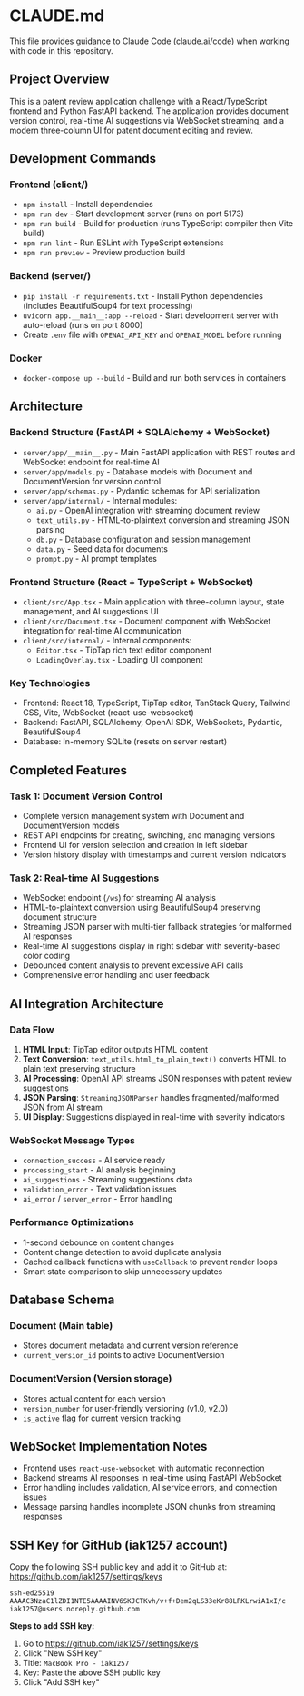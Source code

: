 # CLAUDE.md

This file provides guidance to Claude Code (claude.ai/code) when working with code in this repository.

## Project Overview

This is a patent review application challenge with a React/TypeScript frontend and Python FastAPI backend. The application provides document version control, real-time AI suggestions via WebSocket streaming, and a modern three-column UI for patent document editing and review.

## Development Commands

### Frontend (client/)
- `npm install` - Install dependencies
- `npm run dev` - Start development server (runs on port 5173)
- `npm run build` - Build for production (runs TypeScript compiler then Vite build)
- `npm run lint` - Run ESLint with TypeScript extensions
- `npm run preview` - Preview production build

### Backend (server/)
- `pip install -r requirements.txt` - Install Python dependencies (includes BeautifulSoup4 for text processing)
- `uvicorn app.__main__:app --reload` - Start development server with auto-reload (runs on port 8000)
- Create `.env` file with `OPENAI_API_KEY` and `OPENAI_MODEL` before running

### Docker
- `docker-compose up --build` - Build and run both services in containers

## Architecture

### Backend Structure (FastAPI + SQLAlchemy + WebSocket)
- `server/app/__main__.py` - Main FastAPI application with REST routes and WebSocket endpoint for real-time AI
- `server/app/models.py` - Database models with Document and DocumentVersion for version control
- `server/app/schemas.py` - Pydantic schemas for API serialization
- `server/app/internal/` - Internal modules:
  - `ai.py` - OpenAI integration with streaming document review
  - `text_utils.py` - HTML-to-plaintext conversion and streaming JSON parsing
  - `db.py` - Database configuration and session management
  - `data.py` - Seed data for documents
  - `prompt.py` - AI prompt templates

### Frontend Structure (React + TypeScript + WebSocket)
- `client/src/App.tsx` - Main application with three-column layout, state management, and AI suggestions UI
- `client/src/Document.tsx` - Document component with WebSocket integration for real-time AI communication
- `client/src/internal/` - Internal components:
  - `Editor.tsx` - TipTap rich text editor component
  - `LoadingOverlay.tsx` - Loading UI component

### Key Technologies
- Frontend: React 18, TypeScript, TipTap editor, TanStack Query, Tailwind CSS, Vite, WebSocket (react-use-websocket)
- Backend: FastAPI, SQLAlchemy, OpenAI SDK, WebSockets, Pydantic, BeautifulSoup4
- Database: In-memory SQLite (resets on server restart)

## Completed Features

### Task 1: Document Version Control
- Complete version management system with Document and DocumentVersion models
- REST API endpoints for creating, switching, and managing versions
- Frontend UI for version selection and creation in left sidebar
- Version history display with timestamps and current version indicators

### Task 2: Real-time AI Suggestions  
- WebSocket endpoint (`/ws`) for streaming AI analysis
- HTML-to-plaintext conversion using BeautifulSoup4 preserving document structure
- Streaming JSON parser with multi-tier fallback strategies for malformed AI responses
- Real-time AI suggestions display in right sidebar with severity-based color coding
- Debounced content analysis to prevent excessive API calls
- Comprehensive error handling and user feedback

## AI Integration Architecture

### Data Flow
1. **HTML Input**: TipTap editor outputs HTML content
2. **Text Conversion**: `text_utils.html_to_plain_text()` converts HTML to plain text preserving structure
3. **AI Processing**: OpenAI API streams JSON responses with patent review suggestions
4. **JSON Parsing**: `StreamingJSONParser` handles fragmented/malformed JSON from AI stream
5. **UI Display**: Suggestions displayed in real-time with severity indicators

### WebSocket Message Types
- `connection_success` - AI service ready
- `processing_start` - AI analysis beginning
- `ai_suggestions` - Streaming suggestions data
- `validation_error` - Text validation issues
- `ai_error` / `server_error` - Error handling

### Performance Optimizations
- 1-second debounce on content changes
- Content change detection to avoid duplicate analysis
- Cached callback functions with `useCallback` to prevent render loops
- Smart state comparison to skip unnecessary updates

## Database Schema

### Document (Main table)
- Stores document metadata and current version reference
- `current_version_id` points to active DocumentVersion

### DocumentVersion (Version storage)  
- Stores actual content for each version
- `version_number` for user-friendly versioning (v1.0, v2.0)
- `is_active` flag for current version tracking

## WebSocket Implementation Notes

- Frontend uses `react-use-websocket` with automatic reconnection
- Backend streams AI responses in real-time using FastAPI WebSocket
- Error handling includes validation, AI service errors, and connection issues
- Message parsing handles incomplete JSON chunks from streaming responses

## SSH Key for GitHub (iak1257 account)

Copy the following SSH public key and add it to GitHub at: https://github.com/iak1257/settings/keys

```
ssh-ed25519 AAAAC3NzaC1lZDI1NTE5AAAAINV6SKJCTKvh/v+f+Dem2qLS33eKr88LRKLrwiA1xI/c iak1257@users.noreply.github.com
```

**Steps to add SSH key:**
1. Go to https://github.com/iak1257/settings/keys
2. Click "New SSH key"
3. Title: `MacBook Pro - iak1257`
4. Key: Paste the above SSH public key
5. Click "Add SSH key"